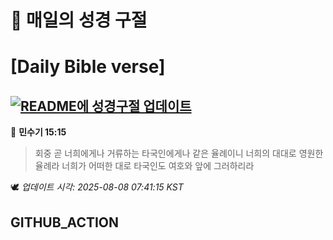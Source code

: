 # 🙏 매일의 성경 구절
# [Daily Bible verse]
## [![README에 성경구절 업데이트](https://github.com/DONGSUKA/first_test/actions/workflows/update-readme-bible.yml/badge.svg)](https://github.com/DONGSUKA/first_test/actions/workflows/update-readme-bible.yml)
<!-- START_BIBLE_VERSE -->
📖 **민수기 15:15**
> 회중 곧 너희에게나 거류하는 타국인에게나 같은 율례이니 너희의 대대로 영원한 율례라 너희가 어떠한 대로 타국인도 여호와 앞에 그러하리라

🕊️ _업데이트 시각: 2025-08-08 07:41:15 KST_
  <!-- END_BIBLE_VERSE -->
## GITHUB_ACTION
